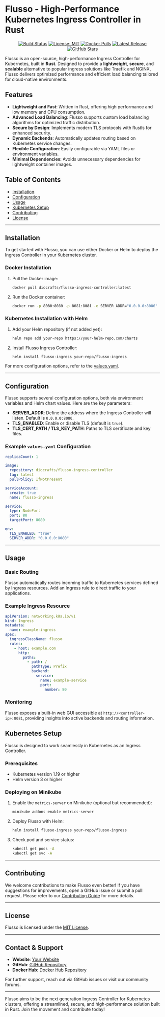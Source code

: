 
# Flusso - High-Performance Kubernetes Ingress Controller in Rust

<div align="center">
  
  [![Build Status](https://img.shields.io/github/actions/workflow/status/diocrafts/flusso/build-and-test.yml?branch=main)](https://github.com/diocrafts/flusso/actions)
  [![License: MIT](https://img.shields.io/badge/License-MIT-blue.svg)](https://opensource.org/licenses/MIT)
  [![Docker Pulls](https://img.shields.io/docker/pulls/diocrafts/flusso-ingress-controller)](https://hub.docker.com/r/diocrafts/flusso-ingress-controller)
  [![Latest Release](https://img.shields.io/github/release/diocrafts/flusso.svg)](https://github.com/diocrafts/flusso/releases)
  [![GitHub Stars](https://img.shields.io/github/stars/diocrafts/flusso?style=social)](https://github.com/diocrafts/flusso/stargazers)

</div>



Flusso is an open-source, high-performance Ingress Controller for Kubernetes, built in **Rust**. Designed to provide a **lightweight**, **secure**, and **scalable** alternative to popular ingress solutions like Traefik and NGINX, Flusso delivers optimized performance and efficient load balancing tailored for cloud-native environments.

## Features

- **Lightweight and Fast**: Written in Rust, offering high performance and low memory and CPU consumption.
- **Advanced Load Balancing**: Flusso supports custom load balancing algorithms for optimized traffic distribution.
- **Secure by Design**: Implements modern TLS protocols with Rustls for enhanced security.
- **Dynamic Backends**: Automatically updates routing based on Kubernetes service changes.
- **Flexible Configuration**: Easily configurable via YAML files or environment variables.
- **Minimal Dependencies**: Avoids unnecessary dependencies for lightweight container images.

## Table of Contents

- [Installation](#installation)
- [Configuration](#configuration)
- [Usage](#usage)
- [Kubernetes Setup](#kubernetes-setup)
- [Contributing](#contributing)
- [License](#license)

---

## Installation

To get started with Flusso, you can use either Docker or Helm to deploy the Ingress Controller in your Kubernetes cluster.

### Docker Installation

1. Pull the Docker image:
   ```sh
   docker pull diocrafts/flusso-ingress-controller:latest
   ```

2. Run the Docker container:
   ```sh
   docker run -p 8080:8080 -p 8081:8081 -e SERVER_ADDR="0.0.0.0:8080" -e TLS_ENABLED="true" diocrafts/flusso-ingress-controller
   ```

### Kubernetes Installation with Helm

1. Add your Helm repository (if not added yet):
   ```sh
   helm repo add your-repo https://your-helm-repo.com/charts
   ```

2. Install Flusso Ingress Controller:
   ```sh
   helm install flusso-ingress your-repo/flusso-ingress
   ```

For more configuration options, refer to the [values.yaml](chart/values.yaml).

---

## Configuration

Flusso supports several configuration options, both via environment variables and Helm chart values. Here are the key parameters:

- **SERVER_ADDR**: Define the address where the Ingress Controller will listen. Default is `0.0.0.0:8080`.
- **TLS_ENABLED**: Enable or disable TLS (default is `true`).
- **TLS_CERT_PATH / TLS_KEY_PATH**: Paths to TLS certificate and key files.

### Example `values.yaml` Configuration

```yaml
replicaCount: 1

image:
  repository: diocrafts/flusso-ingress-controller
  tag: latest
  pullPolicy: IfNotPresent

serviceAccount:
  create: true
  name: flusso-ingress

service:
  type: NodePort
  port: 80
  targetPort: 8080

env:
  TLS_ENABLED: "true"
  SERVER_ADDR: "0.0.0.0:8080"
```

---

## Usage

### Basic Routing

Flusso automatically routes incoming traffic to Kubernetes services defined by Ingress resources. Add an Ingress rule to direct traffic to your applications.

### Example Ingress Resource

```yaml
apiVersion: networking.k8s.io/v1
kind: Ingress
metadata:
  name: example-ingress
spec:
  ingressClassName: flusso
  rules:
    - host: example.com
      http:
        paths:
          - path: /
            pathType: Prefix
            backend:
              service:
                name: example-service
                port:
                  number: 80
```

### Monitoring

Flusso exposes a built-in web GUI accessible at `http://<controller-ip>:8081`, providing insights into active backends and routing information.

## Kubernetes Setup

Flusso is designed to work seamlessly in Kubernetes as an Ingress Controller.

### Prerequisites

- Kubernetes version 1.19 or higher
- Helm version 3 or higher

### Deploying on Minikube

1. Enable the `metrics-server` on Minikube (optional but recommended):
   ```sh
   minikube addons enable metrics-server
   ```

2. Deploy Flusso with Helm:
   ```sh
   helm install flusso-ingress your-repo/flusso-ingress
   ```

3. Check pod and service status:
   ```sh
   kubectl get pods -A
   kubectl get svc -A
   ```

---

## Contributing

We welcome contributions to make Flusso even better! If you have suggestions for improvements, open a GitHub issue or submit a pull request. Please refer to our [Contributing Guide](CONTRIBUTING.md) for more details.

---

## License

Flusso is licensed under the [MIT License](LICENSE).

---

## Contact & Support

- **Website**: [Your Website](https://yourwebsite.com)
- **GitHub**: [GitHub Repository](https://github.com/diocrafts/flusso)
- **Docker Hub**: [Docker Hub Repository](https://hub.docker.com/r/diocrafts/flusso)

For further support, reach out via GitHub issues or visit our community forums.

---

Flusso aims to be the next generation Ingress Controller for Kubernetes clusters, offering a streamlined, secure, and high-performance solution built in Rust. Join the movement and contribute today!
